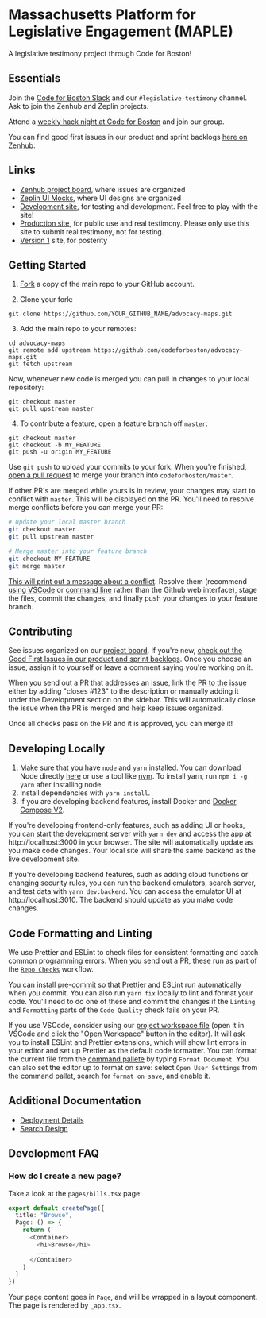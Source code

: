 # Massachusetts Platform for Legislative Engagement (MAPLE)

A legislative testimony project through Code for Boston!

## Essentials

Join the [Code for Boston Slack](https://communityinviter.com/apps/cfb-public/default-badge) and our `#legislative-testimony` channel. Ask to join the Zenhub and Zeplin projects.

Attend a [weekly hack night at Code for Boston](https://www.meetup.com/code-for-boston/events/) and join our group.

You can find good first issues in our product and sprint backlogs [here on Zenhub](https://app.zenhub.com/workspaces/design-and-development-629389aa02e9d200139c90b8/board?labels=good%20first%20issue).

## Links

- [Zenhub project board](https://app.zenhub.com/workspaces/design-and-development-629389aa02e9d200139c90b8/board), where issues are organized
- [Zeplin UI Mocks](https://app.zeplin.io/project/628d69a847f028bc7a5c15c9), where UI designs are organized 
- [Development site](https://digital-testimony-dev.web.app), for testing and development. Feel free to play with the site!
- [Production site](https://digital-testimony-prod.web.app), for public use and real testimony. Please only use this site to submit real testimony, not for testing.
- [Version 1](https://goodgovproject.com/) site, for posterity

## Getting Started

1. [Fork](https://docs.github.com/en/github/getting-started-with-github/fork-a-repo) a copy of the main repo to your GitHub account.

2. Clone your fork:

```
git clone https://github.com/YOUR_GITHUB_NAME/advocacy-maps.git
```

3. Add the main repo to your remotes:

```
cd advocacy-maps
git remote add upstream https://github.com/codeforboston/advocacy-maps.git
git fetch upstream
```

Now, whenever new code is merged you can pull in changes to your local repository:

```
git checkout master
git pull upstream master
```

4. To contribute a feature, open a feature branch off `master`:

```
git checkout master
git checkout -b MY_FEATURE
git push -u origin MY_FEATURE
```

Use `git push` to upload your commits to your fork. When you're finished, [open a pull request](https://docs.github.com/en/pull-requests/collaborating-with-pull-requests/proposing-changes-to-your-work-with-pull-requests/creating-a-pull-request-from-a-fork) to merge your branch into `codeforboston/master`.

If other PR's are merged while yours is in review, your changes may start to conflict with `master`. This will be displayed on the PR. You'll need to resolve merge conflicts before you can merge your PR:

```bash
# Update your local master branch
git checkout master
git pull upstream master

# Merge master into your feature branch
git checkout MY_FEATURE
git merge master
```

[This will print out a message about a conflict](https://docs.github.com/en/pull-requests/collaborating-with-pull-requests/addressing-merge-conflicts/about-merge-conflicts). Resolve them (recommend [using VSCode](https://www.youtube.com/watch?v=QmKdodJU-js) or [command line](https://docs.github.com/en/pull-requests/collaborating-with-pull-requests/addressing-merge-conflicts/resolving-a-merge-conflict-using-the-command-line) rather than the Github web interface), stage the files, commit the changes, and finally push your changes to your feature branch.

## Contributing

See issues organized on our [project board](https://app.zenhub.com/workspaces/design-and-development-629389aa02e9d200139c90b8/board). If you're new, [check out the Good First Issues in our product and sprint backlogs](https://app.zenhub.com/workspaces/design-and-development-629389aa02e9d200139c90b8/board?labels=good%20first%20issue). Once you choose an issue, assign it to yourself or leave a comment saying you're working on it.

When you send out a PR that addresses an issue, [link the PR to the issue](https://docs.github.com/en/issues/tracking-your-work-with-issues/linking-a-pull-request-to-an-issue) either by adding "closes #123" to the description or manually adding it under the Development section on the sidebar. This will automatically close the issue when the PR is merged and help keep issues organized.

Once all checks pass on the PR and it is approved, you can merge it!

## Developing Locally

1. Make sure that you have `node` and `yarn` installed. You can download Node directly [here](https://nodejs.org/en/download/) or use a tool like [nvm](https://github.com/nvm-sh/nvm). To install yarn, run `npm i -g yarn` after installing node.
2. Install dependencies with `yarn install`.
3. If you are developing backend features, install Docker and [Docker Compose V2](https://docs.docker.com/compose/install/).

If you're developing frontend-only features, such as adding UI or hooks, you can start the development server with `yarn dev` and access the app at http://localhost:3000 in your browser. The site will automatically update as you make code changes. Your local site will share the same backend as the live development site.

If you're developing backend features, such as adding cloud functions or changing security rules, you can run the backend emulators, search server, and test data with `yarn dev:backend`. You can access the emulator UI at http://localhost:3010. The backend should update as you make code changes.

## Code Formatting and Linting

We use Prettier and ESLint to check files for consistent formatting and catch common programming errors. When you send out a PR, these run as part of the [`Repo Checks`](https://github.com/codeforboston/advocacy-maps/actions/workflows/repo-checks.yml) workflow.

You can install [pre-commit](https://pre-commit.com/) so that Prettier and ESLint run automatically when you commit. You can also run `yarn fix` locally to lint and format your code. You'll need to do one of these and commit the changes if the `Linting` and `Formatting` parts of the `Code Quality` check fails on your PR.

If you use VSCode, consider using our [project workspace file](https://github.com/codeforboston/advocacy-maps/blob/master/project.code-workspace) (open it in VSCode and click the "Open Workspace" button in the editor). It will ask you to install ESLint and Prettier extensions, which will show lint errors in your editor and set up Prettier as the default code formatter. You can format the current file from the [command pallete](https://code.visualstudio.com/docs/getstarted/userinterface#_command-palette) by typing `Format Document`. You can also set the editor up to format on save: select `Open User Settings` from the command pallet, search for `format on save`, and enable it.

## Additional Documentation

- [Deployment Details](./Deployment.md)
- [Search Design](./Search.md)

## Development FAQ

### How do I create a new page?

Take a look at the `pages/bills.tsx` page:

```typescript
export default createPage({
  title: "Browse",
  Page: () => {
    return (
      <Container>
        <h1>Browse</h1>
        ...
      </Container>
    )
  }
})
```

Your page content goes in `Page`, and will be wrapped in a layout component. The page is rendered by `_app.tsx`.
